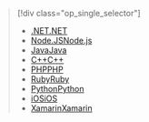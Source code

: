 > [!div class="op_single_selector"]
> * [<span data-ttu-id="2b143-101">.NET</span><span class="sxs-lookup"><span data-stu-id="2b143-101">.NET</span></span>](../articles/storage/blobs/storage-dotnet-how-to-use-blobs.md)
> * [<span data-ttu-id="2b143-102">Node.JS</span><span class="sxs-lookup"><span data-stu-id="2b143-102">Node.js</span></span>](../articles/storage/blobs/storage-nodejs-how-to-use-blob-storage.md)
> * [<span data-ttu-id="2b143-103">Java</span><span class="sxs-lookup"><span data-stu-id="2b143-103">Java</span></span>](../articles/storage/blobs/storage-java-how-to-use-blob-storage.md)
> * [<span data-ttu-id="2b143-104">C++</span><span class="sxs-lookup"><span data-stu-id="2b143-104">C++</span></span>](../articles/storage/blobs/storage-c-plus-plus-how-to-use-blobs.md)
> * [<span data-ttu-id="2b143-105">PHP</span><span class="sxs-lookup"><span data-stu-id="2b143-105">PHP</span></span>](../articles/storage/blobs/storage-php-how-to-use-blobs.md)
> * [<span data-ttu-id="2b143-106">Ruby</span><span class="sxs-lookup"><span data-stu-id="2b143-106">Ruby</span></span>](../articles/storage/blobs/storage-ruby-how-to-use-blob-storage.md)
> * [<span data-ttu-id="2b143-107">Python</span><span class="sxs-lookup"><span data-stu-id="2b143-107">Python</span></span>](../articles/storage/blobs/storage-python-how-to-use-blob-storage.md)
> * [<span data-ttu-id="2b143-108">iOS</span><span class="sxs-lookup"><span data-stu-id="2b143-108">iOS</span></span>](../articles/storage/blobs/storage-ios-how-to-use-blob-storage.md)
> * [<span data-ttu-id="2b143-109">Xamarin</span><span class="sxs-lookup"><span data-stu-id="2b143-109">Xamarin</span></span>](../articles/storage/blobs/storage-xamarin-blob-storage.md)
> 
> 

